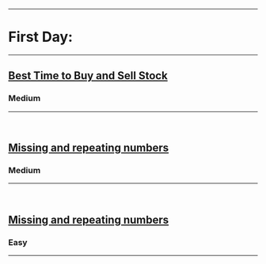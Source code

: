 <hr size="4" noshade>
  <h1> First Day: </h1>
<hr size="4" noshade>
<h2><a href="https://www.codingninjas.com/codestudio/problems/stocks-are-profitable_893405?topList=striver-sde-sheet-problems&leftPanelTab=0">Best Time to Buy and Sell Stock</a></h2><h3>Medium</h3><hr>
<br>
<h2><a href="https://www.codingninjas.com/codestudio/problems/missing-and-repeating-numbers_873366?topList=striver-sde-sheet-problems&leftPanelTab=0">Missing and repeating numbers</a></h2><h3>Medium</h3><hr>
<br>
<h2><a href="https://www.codingninjas.com/codestudio/problems/majority-element_842495?topList=striver-sde-sheet-problems&leftPanelTab=0">Missing and repeating numbers</a></h2><h3>Easy</h3><hr>

